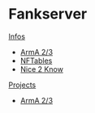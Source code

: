 # Fankserver

[Infos]()

  * [ArmA 2/3](arma.md)
  * [NFTables](nftables.md)
  * [Nice 2 Know](nice2know.md)

[Projects]()

  * [ArmA 2/3](projects/arma.md)